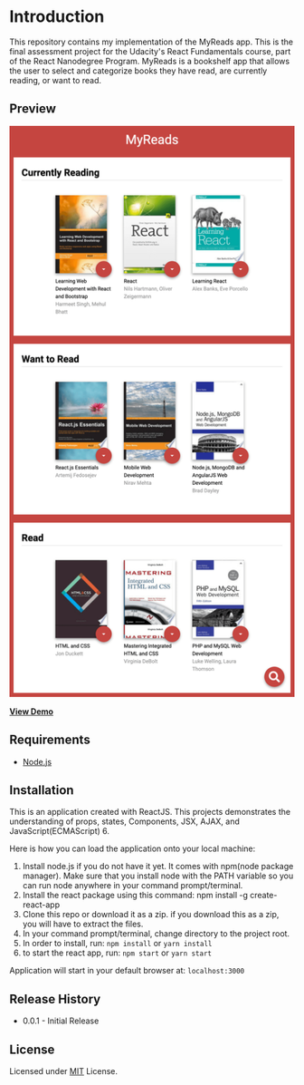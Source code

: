 # Introduction
This repository contains my implementation of the MyReads app. This is the final assessment project for the Udacity's React Fundamentals course, part of the React Nanodegree Program. MyReads is a bookshelf app that allows the user to select and categorize books they have read, are currently reading, or want to read.

## Preview
![MyReads Screenshot](https://raw.githubusercontent.com/cangir/udacity-reactnd-myreads/master/screenshots/screenshot.png)

**[View Demo](https://cangir.github.io/udacity-reactnd-myreads/)**

## Requirements
- [Node.js](https://nodejs.org)

## Installation
This is an application created with ReactJS. This projects demonstrates the understanding of props, states, Components, JSX, AJAX, and JavaScript(ECMAScript) 6.

Here is how you can load the application onto your local machine:

1. Install node.js if you do not have it yet. It comes with npm(node package manager). Make sure that you install node with the PATH variable so you can run node anywhere in your command prompt/terminal.
2. Install the react package using this command: npm install -g create-react-app
3. Clone this repo or download it as a zip. if you download this as a zip, you will have to extract the files.
4. In your command prompt/terminal, change directory to the project root.
5. In order to install, run: `npm install` or `yarn install` 
6. to start the react app, run: `npm start` or `yarn start` 

Application will start in your default browser at: `localhost:3000`

## Release History
- 0.0.1 - Initial Release

## License
Licensed under [MIT](https://github.com/cangir/udacity-reactnd-myreads/blob/master/LICENSE) License.